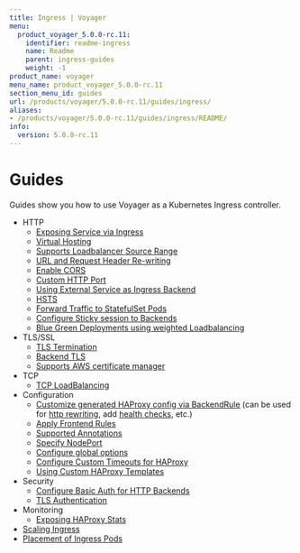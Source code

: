 ```yaml
---
title: Ingress | Voyager
menu:
  product_voyager_5.0.0-rc.11:
    identifier: readme-ingress
    name: Readme
    parent: ingress-guides
    weight: -1
product_name: voyager
menu_name: product_voyager_5.0.0-rc.11
section_menu_id: guides
url: /products/voyager/5.0.0-rc.11/guides/ingress/
aliases:
- /products/voyager/5.0.0-rc.11/guides/ingress/README/
info:
  version: 5.0.0-rc.11
---
```


# Guides

Guides show you how to use Voyager as a Kubernetes Ingress controller.

- HTTP
  - [Exposing Service via Ingress](/products/voyager/5.0.0-rc.11/guides/ingress/http/single-service)
  - [Virtual Hosting](/products/voyager/5.0.0-rc.11/guides/ingress/http/virtual-hosting)
  - [Supports Loadbalancer Source Range](/products/voyager/5.0.0-rc.11/guides/ingress/http/source-range)
  - [URL and Request Header Re-writing](/products/voyager/5.0.0-rc.11/guides/ingress/http/rewrite-rules)
  - [Enable CORS](/products/voyager/5.0.0-rc.11/guides/ingress/http/cors)
  - [Custom HTTP Port](/products/voyager/5.0.0-rc.11/guides/ingress/http/custom-http-port)
  - [Using External Service as Ingress Backend](/products/voyager/5.0.0-rc.11/guides/ingress/http/external-svc)
  - [HSTS](/products/voyager/5.0.0-rc.11/guides/ingress/http/hsts)
  - [Forward Traffic to StatefulSet Pods](/products/voyager/5.0.0-rc.11/guides/ingress/http/statefulset-pod)
  - [Configure Sticky session to Backends](/products/voyager/5.0.0-rc.11/guides/ingress/http/sticky-session)
  - [Blue Green Deployments using weighted Loadbalancing](/products/voyager/5.0.0-rc.11/guides/ingress/http/blue-green-deployment)
- TLS/SSL
  - [TLS Termination](/products/voyager/5.0.0-rc.11/guides/ingress/tls/overview)
  - [Backend TLS](/products/voyager/5.0.0-rc.11/guides/ingress/tls/backend-tls)
  - [Supports AWS certificate manager](/products/voyager/5.0.0-rc.11/guides/ingress/tls/aws-cert-manager)
- TCP
  - [TCP LoadBalancing](/products/voyager/5.0.0-rc.11/guides/ingress/tcp/overview)
- Configuration
  - [Customize generated HAProxy config via BackendRule](/products/voyager/5.0.0-rc.11/guides/ingress/configuration/backend-rule) (can be used for [http rewriting](https://www.haproxy.com/doc/aloha/7.0/haproxy/http_rewriting.html), add [health checks](https://www.haproxy.com/doc/aloha/7.0/haproxy/healthchecks.html), etc.)
  - [Apply Frontend Rules](/products/voyager/5.0.0-rc.11/guides/ingress/configuration/frontend-rule)
  - [Supported Annotations](/products/voyager/5.0.0-rc.11/guides/ingress/configuration/annotations)
  - [Specify NodePort](/products/voyager/5.0.0-rc.11/guides/ingress/configuration/node-port)
  - [Configure global options](/products/voyager/5.0.0-rc.11/guides/ingress/configuration/default-options)
  - [Configure Custom Timeouts for HAProxy](/products/voyager/5.0.0-rc.11/guides/ingress/configuration/default-timeouts)
  - [Using Custom HAProxy Templates](/products/voyager/5.0.0-rc.11/guides/ingress/configuration/custom-templates)
- Security
  - [Configure Basic Auth for HTTP Backends](/products/voyager/5.0.0-rc.11/guides/ingress/security/basic-auth)
  - [TLS Authentication](/products/voyager/5.0.0-rc.11/guides/ingress/security/tls-auth)
- Monitoring
  - [Exposing HAProxy Stats](/products/voyager/5.0.0-rc.11/guides/ingress/monitoring/stats)
- [Scaling Ingress](/products/voyager/5.0.0-rc.11/guides/ingress/scaling)
- [Placement of Ingress Pods](/products/voyager/5.0.0-rc.11/guides/ingress/pod-placement)
